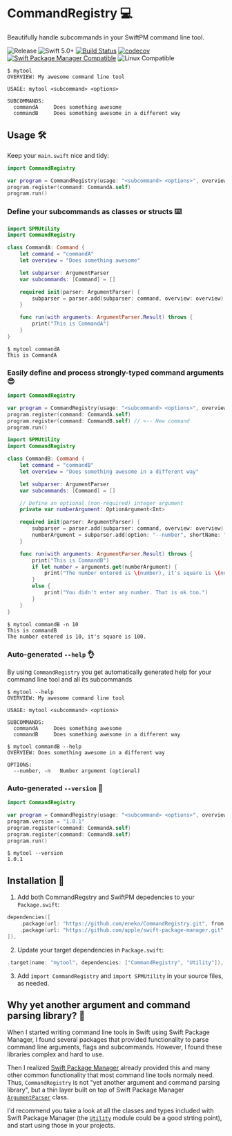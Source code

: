 # CommandRegistry 💻
Beautifully handle subcommands in your SwiftPM command line tool.

![Release](https://img.shields.io/github/release/eneko/CommandRegistry.svg)
![Swift 5.0+](https://img.shields.io/badge/Swift-5.0+-orange.svg)
[![Build Status](https://travis-ci.org/eneko/CommandRegistry.svg?branch=master)](https://travis-ci.org/eneko/CommandRegistry)
[![codecov](https://codecov.io/gh/eneko/CommandRegistry/branch/master/graph/badge.svg)](https://codecov.io/gh/eneko/CommandRegistry)
[![Swift Package Manager Compatible](https://img.shields.io/badge/spm-compatible-brightgreen.svg)](https://swift.org/package-manager)
![Linux Compatible](https://img.shields.io/badge/linux-compatible%20🐧-brightgreen.svg)


```
$ mytool
OVERVIEW: My awesome command line tool

USAGE: mytool <subcommand> <options>

SUBCOMMANDS:
  commandA     Does something awesome
  commandB     Does something awesome in a different way
```

## Usage 🛠
Keep your `main.swift` nice and tidy:

```swift
import CommandRegistry

var program = CommandRegistry(usage: "<subcommand> <options>", overview: "My awesome command line tool")
program.register(command: CommandA.self)
program.run()
```

### Define your subcommands as classes or structs ⌨️

```swift
import SPMUtility
import CommandRegistry

class CommandA: Command {
    let command = "commandA"
    let overview = "Does something awesome"

    let subparser: ArgumentParser
    var subcommands: [Command] = []

    required init(parser: ArgumentParser) {
        subparser = parser.add(subparser: command, overview: overview)
    }

    func run(with arguments: ArgumentParser.Result) throws {
        print("This is CommandA")
    }
}
```

```
$ mytool commandA
This is CommandA
```

### Easily define and process strongly-typed command arguments 😎

```swift
import CommandRegistry

var program = CommandRegistry(usage: "<subcommand> <options>", overview: "My awesome command line tool")
program.register(command: CommandA.self)
program.register(command: CommandB.self) // <-- New command
program.run()
```

```swift
import SPMUtility
import CommandRegistry

class CommandB: Command {
    let command = "commandB"
    let overview = "Does something awesome in a different way"

    let subparser: ArgumentParser
    var subcommands: [Command] = []

    // Define an optional (non-required) integer argument
    private var numberArgument: OptionArgument<Int>

    required init(parser: ArgumentParser) {
        subparser = parser.add(subparser: command, overview: overview)
        numberArgument = subparser.add(option: "--number", shortName: "-n", kind: Int.self, usage: "Number argument (optional)")
    }

    func run(with arguments: ArgumentParser.Result) throws {
        print("This is CommandB")
        if let number = arguments.get(numberArgument) {
            print("The number entered is \(number), it's square is \(number * number).")
        }
        else {
            print("You didn't enter any number. That is ok too.")
        }
    }
}
```

```
$ mytool commandB -n 10
This is commandB
The number entered is 10, it's square is 100.
```

### Auto-generated `--help` 👌
By using `CommandRegistry` you get automatically generated help for your command line tool and all its subcommands

```
$ mytool --help
OVERVIEW: My awesome command line tool

USAGE: mytool <subcommand> <options>

SUBCOMMANDS:
  commandA     Does something awesome
  commandB     Does something awesome in a different way
```

```
$ mytool commandB --help
OVERVIEW: Does something awesome in a different way

OPTIONS:
  --number, -n   Number argument (optional)
```

### Auto-generated `--version` 🔢

```swift
import CommandRegistry

var program = CommandRegistry(usage: "<subcommand> <options>", overview: "My awesome command line tool")
program.version = "1.0.1"
program.register(command: CommandA.self)
program.register(command: CommandB.self)
program.run()
```

```
$ mytool --version
1.0.1
```


## Installation 🚀

1. Add both CommandRegstry and SwiftPM depedencies to your `Package.swift`:
```swift
dependencies([
    .package(url: "https://github.com/eneko/CommandRegistry.git", from: "0.0.1"),
    .package(url: "https://github.com/apple/swift-package-manager.git", from: "0.1.0"),
]),
```

2. Update your target dependencies in `Package.swift`:
```swift
.target(name: "mytool", dependencies: ["CommandRegistry", "Utility"]),
```

3. Add `import CommandRegistry` and `import SPMUtility` in your source files, as needed.

## Why yet another argument and command parsing library? 🤔
When I started writing command line tools in Swift using Swift Package Manager, I found several packages that provided functionality to parse command line arguments, flags and subcommands. However, I found these libraries complex and hard to use.

Then I realized [Swift Package Manager](https://github.com/apple/swift-package-manager/tree/master/Sources) already provided this and many other common functionality that most command line tools normaly need. Thus, `CommandRegistry` is not "yet another argument and command parsing library", but a thin layer built on top of Swift Package Manager [`ArgumentParser`](https://github.com/apple/swift-package-manager/blob/master/Sources/Utility/ArgumentParser.swift) class.

I'd recommend you take a look at all the classes and types included with Swift Package Manager (the [`Utility`](https://github.com/apple/swift-package-manager/tree/master/Sources/Utility) module could be a good strting point), and start using those in your projects.
